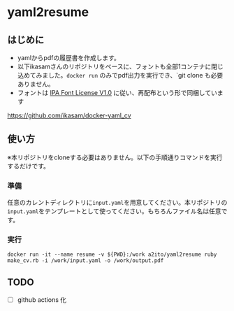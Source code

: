 # yaml2resume

## はじめに

- yamlからpdfの履歴書を作成します。
- 以下ikasamさんのリポジトリをベースに、フォントも全部1コンテナに閉じ込めてみました。`docker run` のみでpdf出力を実行でき、`git clone も必要ありません。
- フォントは [IPA Font License V1.0](https://github.com/ikasam/docker-yaml_cv/blob/master/fonts/IPA_Font_License_Agreement_v1.0.txt) に従い、再配布という形で同梱しています

https://github.com/ikasam/docker-yaml_cv

## 使い方

※本リポジトリをcloneする必要はありません。以下の手順通りコマンドを実行するだけです。

### 準備
任意のカレントディレクトリに`input.yaml`を用意してください。本リポジトリの`input.yaml`をテンプレートとして使ってください。もちろんファイル名は任意です。

### 実行
```
docker run -it --name resume -v ${PWD}:/work a2ito/yaml2resume ruby make_cv.rb -i /work/input.yaml -o /work/output.pdf
```

## TODO

- [ ] github actions 化
